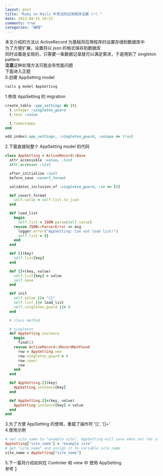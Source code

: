 ```yaml
---
layout: post
title: "Ruby on Rails 中灵活的应用程序设置（一）"
date: 2013-04-15 19:23
comments: true
categories: "编程"
---
```

本文介绍的方法以 ActiveRecord 为基础将应用程序的设置存储到数据库中  
为了方便扩展，设置将以 json 的格式保存到数据库  
同时设置是全局的，只需要一条数据记录就可以满足需求，于是用到了 singleton pattern  
**注意**这种处理方法可能会有性能问题  
下面进入正题   
0.创建 AppSetting model  
```bash
rails g model AppSetting
```
1.修改 AppSetting 的 migration
```ruby
create_table :app_settings do |t|
  t.integer :singleton_guard
  t.text :value

  t.timestamps
end

add_index(:app_settings, :singleton_guard, :unique => true) 
```
<!-- more -->
2.下面直接贴整个 AppSetting model 的代码  
```ruby app_setting.rb
class AppSetting < ActiveRecord::Base
  attr_accessible :value, :list
  attr_accessor :list

  after_initialize :init
  before_save :covert_format

  validates_inclusion_of :singleton_guard, :in => [0]

  def covert_format
    self.value = self.list.to_json 
  end

  def load_list
    begin
      self.list = JSON.parse(self.value)
    rescue JSON::ParserError => msg
      logger.error("AppSetting: Can not load list!")
      self.list = {}
    end
  end

  def [](key)
    self.list[key]
  end

  def []=(key, value)
    self.list[key] = value
    self.save
  end

  def init
    self.value ||= "{}"
    self.list ||= load_list
    self.singleton_guard ||= 0
  end

  # class method

  # singleton
  def AppSetting.instance
    begin
      find(1)
    rescue ActiveRecord::RecordNotFound
      row = AppSetting.new
      row.singleton_guard = 0
      row.save!
      row
    end
  end

  def AppSetting.[](key)
    AppSetting.instance[key]
  end

  def AppSetting.[]=(key, value)
    AppSetting.instance[key] = value
  end
end
```
3.为了方便 AppSetting 的使用，重载了操作符 '[]', '[]='  
4.使用示例  
```ruby
# set site_name to "example site". AppSetting will save when set the value
AppSetting["site_name"] = "example site"
# get "site_name" and assign it to variable site_name
site_name = AppSetting["site_name"]
```
5.下一篇将介绍如何在 Controler 和 view 中 使用 AppSetting  
参考 [1](http://stackoverflow.com/questions/399447/how-to-implement-a-singleton-model)